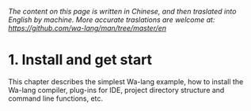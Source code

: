 *The content on this page is written in Chinese, and then traslated into English by machine. More accurate traslations are welcome at: https://github.com/wa-lang/man/tree/master/en*

# 1. Install and get start

This chapter describes the simplest Wa-lang example, how to install the Wa-lang compiler, plug-ins for IDE, project directory structure and command line functions, etc.